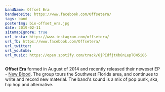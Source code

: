 ```yaml
---
bandName: Offset Era
bandWebsite: https://www.facebook.com/Offsetera/
tags: band
posterImg: bio-offset_era.jpg
date: 2019-02-11
sitemapIgnore: true
url_insta: https://www.instagram.com/offsetera/
url_fb: https://www.facebook.com/Offsetera/
url_twitter:
url_youtube: 
url_music: https://open.spotify.com/track/6jPIdfjtXb6nLepTGW5i86
---
```

**Offset Era** formed in August of 2014 and recently released their neweset EP - 
[New Blood](https://distrokid.com/hyperfollow/offsetera/godp). The group tours the
Southwest Florida area, and continues to write and record new material. The band's 
sound is a mix of pop punk, ska, hip hop and alternative.